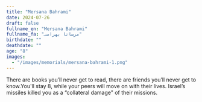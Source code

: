 ```yaml
---
title: "Mersana Bahrami"
date: 2024-07-26
draft: false
fullname_en: "Mersana Bahrami"
fullname_fa: "مرسانا بهرامی"
birthdate: ""
deathdate: ""
age: "8"
images:
  - "/images/memorials/mersana-bahrami-1.png"
---
```


There are books you’ll never get to read, there are friends you’ll never get to know.You'll stay 8, while your peers will move on with their lives. Israel’s missiles killed you as a “collateral damage" of their missions.